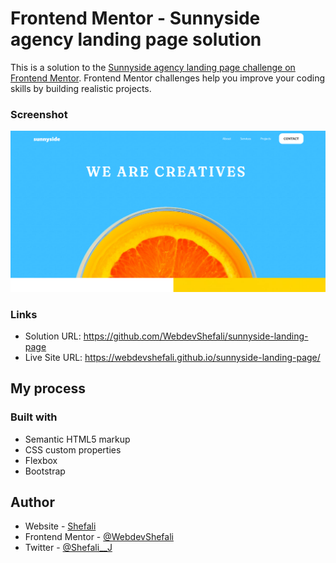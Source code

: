 # Frontend Mentor - Sunnyside agency landing page solution

This is a solution to the [Sunnyside agency landing page challenge on Frontend Mentor](https://www.frontendmentor.io/challenges/sunnyside-agency-landing-page-7yVs3B6ef). Frontend Mentor challenges help you improve your coding skills by building realistic projects.



### Screenshot

![](images/Screenshot.png)



### Links

- Solution URL: https://github.com/WebdevShefali/sunnyside-landing-page
- Live Site URL: https://webdevshefali.github.io/sunnyside-landing-page/

## My process

### Built with

- Semantic HTML5 markup
- CSS custom properties
- Flexbox
- Bootstrap


## Author

- Website - [Shefali](https://shefali.dev)
- Frontend Mentor - [@WebdevShefali](https://www.frontendmentor.io/profile/WebdevShefali)
- Twitter - [@Shefali__J](https://www.twitter.com/Shefali__J)


